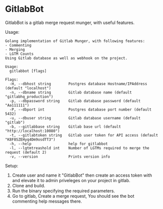 # GitlabBot
GitlabBot is a gitlab merge request munger, with useful features.

Usage:
```
Golang implementation of Gitlab Munger, with following features:
- Commenting
- Merging
- LGTM Counts
Using Gitlab database as well as webhook on the project.

Usage:
  gitlabbot [flags]

Flags:
  -H, --dbhost string        Postgres database Hostname/IPAddress (default "localhost")
  -n, --dbname string        Gitlab database name (default "gitlabhq_production")
  -p, --dbpassword string    Gitlab database password (default "Aa111111")
  -P, --dbport int           Postgres database port number (default 5432)
  -u, --dbuser string        Gitlab database username (default "gitlab")
  -b, --gitlabbase string    Gitlab base url (default "http://localhost:10080")
  -t, --gitlabtoken string   Gitlab user token for API access (default "K8F8SZEHyq4Dm9osdTT3")
  -h, --help                 help for gitlabbot
  -l, --lgtmtreashold int    Number of LGTMs required to merge the request (default 2)
  -v, --version              Prints version info

```

Setup: 
1. Create user and name it "GitlabBot" then create an access token with and elevate it to admin priveleges on your project in gitlab.
2. Clone and build.
3. Run the binary specifying the required parameters.
4. Go to gitlab, Create a merge request, You should see the bot commenting help messages there.
